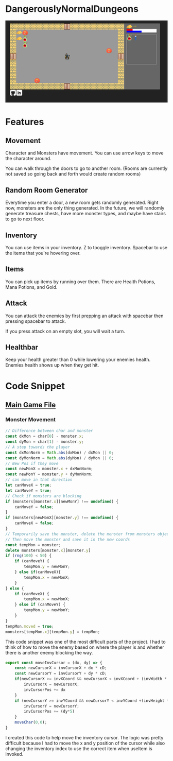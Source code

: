 # DangerouslyNormalDungeons

![Website Screenshot](https://raw.githubusercontent.com/Neminem1203/DangerouslyNormalDungeons/master/DungeonCrawlerSS.png)

# Features
## Movement
Character and Monsters have movement. You can use arrow keys to move the character around.

You can walk through the doors to go to another room. (Rooms are currently not saved so going back and forth would create random rooms)

## Random Room Generator
Everytime you enter a door, a new room gets randomly generated. Right now, monsters are the only thing generated.
In the future, we will randomly generate treasure chests, have more monster types, and maybe have stairs to go to next floor.

## Inventory
You can use items in your inventory. Z to tooggle inventory. Spacebar to use the items that you're hovering over.

## Items
You can pick up items by running over them. There are Health Potions, Mana Potions, and Gold.

## Attack
You can attack the enemies by first prepping an attack with spacebar then pressing spacebar to attack.

If you press attack on an empty slot, you will wait a turn.

## Healthbar
Keep your health greater than 0 while lowering your enemies health. Enemies health shows up when they get hit.

# Code Snippet
## [Main Game File](https://github.com/Neminem1203/DangerouslyNormalDungeons/blob/master/src/scripts/game.js)
### Monster Movement
```javascript
// Difference between char and monster
const dxMon = char[0] - monster.x;
const dyMon = char[1] - monster.y;
// A step towards the player
const dxMonNorm = Math.abs(dxMon) / dxMon || 0;
const dyMonNorm = Math.abs(dyMon) / dyMon || 0;
// New Pos if they move
const newMonX = monster.x + dxMonNorm;
const newMonY = monster.y + dyMonNorm;
// can move in that direction
let canMoveX = true;
let canMoveY = true;
// Check if monsters are blocking
if (monsters[monster.x][newMonY] !== undefined) {
    canMoveY = false;
}
if (monsters[newMonX][monster.y] !== undefined) {
    canMoveX = false;
}
// Temporarily save the monster, delete the monster from monsters object
// Then move the monster and save it in the new coords
const tempMon = monster;
delete monsters[monster.x][monster.y]
if (rng(100) < 50) {
    if (canMoveY) {
        tempMon.y = newMonY;
    } else if(canMoveX){
        tempMon.x = newMonX;
    }
} else {
    if (canMoveX) {
        tempMon.x = newMonX;
    } else if (canMoveY) {
        tempMon.y = newMonY;
    }
}
tempMon.moved = true;
monsters[tempMon.x][tempMon.y] = tempMon;
```
This code snippet was one of the most difficult parts of the project. I had to think of how to move the enemy based on where the
 player is and whether there is another enemy blocking the way.

```javascript
export const moveInvCursor = (dx, dy) => {
    const newCursorX = invCursorX + dx * cD;
    const newCursorY = invCursorY + dy * cD;
    if(newCursorX >= invXCoord && newCursorX < invXCoord + (invWidth * cD)){
        invCursorX = newCursorX;
        invCursorPos += dx
    }
    if (newCursorY >= invYCoord && newCursorY < invYCoord +(invHeight * cD)) {
        invCursorY = newCursorY;
        invCursorPos += (dy*5)
    }
    moveChar(0,0);
}
```
I created this code to help move the inventory cursor. The logic was pretty difficult because I had to move the x and y position of the
 cursor while also changing the inventory index to use the correct item when useItem is invoked.

